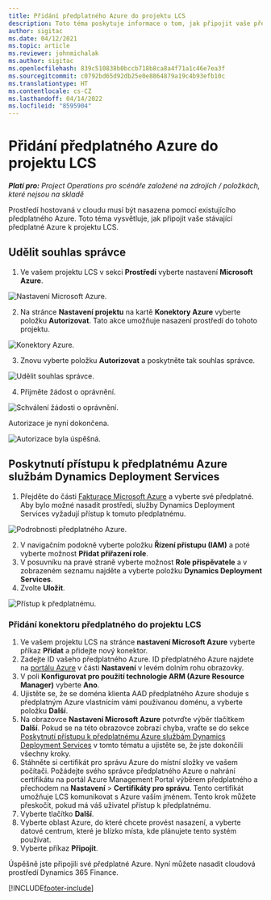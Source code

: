 ```yaml
---
title: Přidání předplatného Azure do projektu LCS
description: Toto téma poskytuje informace o tom, jak připojit vaše předplatné Azure k projektu LCS.
author: sigitac
ms.date: 04/12/2021
ms.topic: article
ms.reviewer: johnmichalak
ms.author: sigitac
ms.openlocfilehash: 839c510838b0bccb718b8ca8a4f71a1c46e7ea3f
ms.sourcegitcommit: c0792bd65d92db25e0e8864879a19c4b93efb10c
ms.translationtype: HT
ms.contentlocale: cs-CZ
ms.lasthandoff: 04/14/2022
ms.locfileid: "8595904"
---
```

# <a name="add-an-azure-subscription-to-an-lcs-project"></a>Přidání předplatného Azure do projektu LCS

_**Platí pro:** Project Operations pro scénáře založené na zdrojích / položkách, které nejsou na skladě_

Prostředí hostovaná v cloudu musí být nasazena pomocí existujícího předplatného Azure. Toto téma vysvětluje, jak připojit vaše stávající předplatné Azure k projektu LCS. 

## <a name="grant-admin-consent"></a>Udělit souhlas správce

1. Ve vašem projektu LCS v sekci **Prostředí** vyberte nastavení **Microsoft Azure**.

![Nastavení Microsoft Azure.](./media/1MicrosoftAzureSettings.png)

2. Na stránce **Nastavení projektu** na kartě **Konektory Azure** vyberte položku **Autorizovat**. Tato akce umožňuje nasazení prostředí do tohoto projektu.

![Konektory Azure.](./media/2AzureConnectors.png)

3. Znovu vyberte položku **Autorizovat** a poskytněte tak souhlas správce.

![Udělit souhlas správce.](./media/3GrantAdminConsent.png)

4. Přijměte žádost o oprávnění.

![Schválení žádosti o oprávnění.](./media/4AcceptPermissionRequest.png)

Autorizace je nyní dokončena. 

![Autorizace byla úspěšná.](./media/5AuthorizationComplete.png)

## <a name="provide-dynamics-deployment-services-access-to-your-azure-subscription"></a><a name="provide"></a>Poskytnutí přístupu k předplatnému Azure službám Dynamics Deployment Services

1. Přejděte do části [Fakturace Microsoft Azure](https://portal.azure.com/#blade/Microsoft\_Azure\_Billing/SubscriptionsBlade) a vyberte své předplatné. Aby bylo možné nasadit prostředí, služby Dynamics Deployment Services vyžadují přístup k tomuto předplatnému.

![Podrobnosti předplatného Azure.](./media/6AzureSubscription.png)

2. V navigačním podokně vyberte položku **Řízení přístupu (IAM)** a poté vyberte možnost **Přidat přiřazení role**.
3. V posuvníku na pravé straně vyberte možnost **Role přispěvatele** a v zobrazeném seznamu najděte a vyberte položku **Dynamics Deployment Services**. 
4. Zvolte **Uložit**.

![Přístup k předplatnému.](./media/7SubscriptionAccess.png)

### <a name="add-a-subscription-connector-to-an-lcs-project"></a>Přidání konektoru předplatného do projektu LCS

1. Ve vašem projektu LCS na stránce **nastavení Microsoft Azure** vyberte příkaz **Přidat** a přidejte nový konektor.
2. Zadejte ID vašeho předplatného Azure. ID předplatného Azure najdete na [portálu Azure](https://ms.portal.azure.com/) v části **Nastavení** v levém dolním rohu obrazovky.
3. V poli **Konfigurovat pro použití technologie ARM (Azure Resource Manager)** vyberte **Ano**.
4. Ujistěte se, že se doména klienta AAD předplatného Azure shoduje s předplatným Azure vlastnícím vámi používanou doménu, a vyberte položku **Další**.
5. Na obrazovce **Nastavení Microsoft Azure** potvrďte výběr tlačítkem **Další**. Pokud se na této obrazovce zobrazí chyba, vraťte se do sekce [Poskytnutí přístupu k předplatnému Azure službám Dynamics Deployment Services](#provide) v tomto tématu a ujistěte se, že jste dokončili všechny kroky.
6. Stáhněte si certifikát pro správu Azure do místní složky ve vašem počítači. Požádejte svého správce předplatného Azure o nahrání certifikátu na portál Azure Management Portal výběrem předplatného a přechodem na **Nastavení** > **Certifikáty pro správu**. Tento certifikát umožňuje LCS komunikovat s Azure vaším jménem. Tento krok můžete přeskočit, pokud má váš uživatel přístup k předplatnému.
7. Vyberte tlačítko **Další**.
8. Vyberte oblast Azure, do které chcete provést nasazení, a vyberte datové centrum, které je blízko místa, kde plánujete tento systém používat.
9.  Vyberte příkaz **Připojit**.

Úspěšně jste připojili své předplatné Azure. Nyní můžete nasadit cloudová prostředí Dynamics 365 Finance.




[!INCLUDE[footer-include](../includes/footer-banner.md)]
